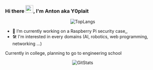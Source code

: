 ### Hi there <img src="https://c.tenor.com/SNL9_xhZl9oAAAAi/waving-hand-joypixels.gif" width=25>, I'm Anton aka Y0plait

<p align="center">
  <img src="https://github-readme-stats.vercel.app/api/top-langs/?username=Y0plait&show_icons=true&hide_border=true&theme=tokyonight" alt="TopLangs"/>
</p>

- 🔭 I’m currently working on a Raspberry Pi security case,,
- 🛠  I'm interested in every domains (AI, robotics, web programming, networking ...)

Currently in college, planning to go to engineering school

<p align="center">
  <img src="https://github-readme-stats.vercel.app/api?username=Y0plait&show_icons=true&hide_border=true&theme=tokyonight" alt="GitStats">
</p>


